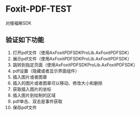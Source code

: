 # Foxit-PDF-TEST
对接福晰SDK

## 验证如下功能
1. 打开pdf文件（使用AxFoxitPDFSDKProLib.AxFoxitPDFSDK）
2. 展示pdf文件（使用AxFoxitPDFSDKProLib.AxFoxitPDFSDK）
3. 跳转到指定页面（使用AxFoxitPDFSDKProLib.AxFoxitPDFSDK）
4. pdf设置（隐藏或者显示界面组件）
5. 插入图片或者图章
6. 插入的图片或者图章可以移动、修改大小和删除
7. 获取插入图片的坐标
8. 插入图片到绘制的区域
9. pdf单击、双击是事件获取
10. 保存pdf文件


